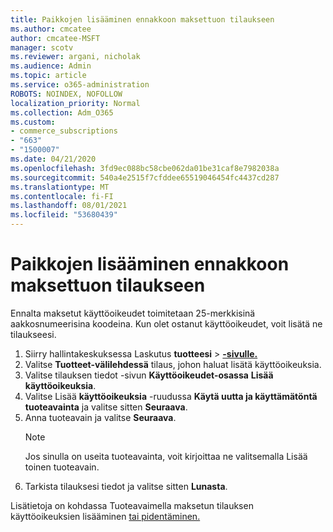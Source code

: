 ```yaml
---
title: Paikkojen lisääminen ennakkoon maksettuon tilaukseen
ms.author: cmcatee
author: cmcatee-MSFT
manager: scotv
ms.reviewer: argani, nicholak
ms.audience: Admin
ms.topic: article
ms.service: o365-administration
ROBOTS: NOINDEX, NOFOLLOW
localization_priority: Normal
ms.collection: Adm_O365
ms.custom:
- commerce_subscriptions
- "663"
- "1500007"
ms.date: 04/21/2020
ms.openlocfilehash: 3fd9ec088bc58cbe062da01be31caf8e7982038a
ms.sourcegitcommit: 540a4e2515f7cfddee65519046454fc4437cd287
ms.translationtype: MT
ms.contentlocale: fi-FI
ms.lasthandoff: 08/01/2021
ms.locfileid: "53680439"
---
```

# <a name="add-seats-to-a-prepaid-subscription"></a>Paikkojen lisääminen ennakkoon maksettuon tilaukseen

Ennalta maksetut käyttöoikeudet toimitetaan 25-merkkisinä aakkosnumeerisina koodeina. Kun olet ostanut käyttöoikeudet, voit lisätä ne tilaukseesi.

1. Siirry hallintakeskuksessa Laskutus **tuotteesi**  >  **[-sivulle.](https://go.microsoft.com/fwlink/p/?linkid=842054)**
2. Valitse **Tuotteet-välilehdessä** tilaus, johon haluat lisätä käyttöoikeuksia.
3. Valitse tilauksen tiedot -sivun **Käyttöoikeudet-osassa** **Lisää käyttöoikeuksia**.
4. Valitse Lisää **käyttöoikeuksia** -ruudussa **Käytä uutta ja käyttämätöntä tuoteavainta** ja valitse sitten **Seuraava**.
5. Anna tuoteavain ja valitse **Seuraava**.
    > [!NOTE]
    > Jos sinulla on useita tuoteavainta,  voit kirjoittaa ne valitsemalla Lisää toinen tuoteavain.
6. Tarkista tilauksesi tiedot ja valitse sitten **Lunasta**.

Lisätietoja on kohdassa Tuoteavaimella maksetun tilauksen käyttöoikeuksien lisääminen [tai pidentäminen.](https://docs.microsoft.com/microsoft-365/commerce/licenses/add-licenses-using-product-key)